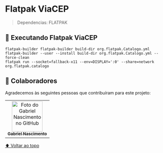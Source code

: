 # Flatpak ViaCEP


> Dependencias: FLATPAK


## 🚀 Executando Flatpak ViaCEP

```
flatpak-builder flatpak-builder build-dir org.flatpak.Catalogo.yml
flatpak-builder --user --install build-dir org.flatpak.Catalogo.yml --force-clean
flatpak run --socket=fallback-x11 --env=DISPLAY=':0' --share=network org.flatpak.catalogo

```

## 🤝 Colaboradores

Agradecemos às seguintes pessoas que contribuíram para este projeto:

<table>
  <tr>
    <td align="center">
      <a href="https://github.com/gabriel-nascimento4">
        <img src="https://avatars2.githubusercontent.com/u/72100386?s=400&u=39a2eac171518098424446aa136dcba7d04f4164&v=4" width="100px;" alt="Foto do Gabriel Nascimento no GitHub"/><br>
        <sub>
          <b>Gabriel Nascimento</b>
        </sub>
      </a>
    </td>
  </tr>
</table>

[⬆ Voltar ao topo](#dialog-handson)<br>

